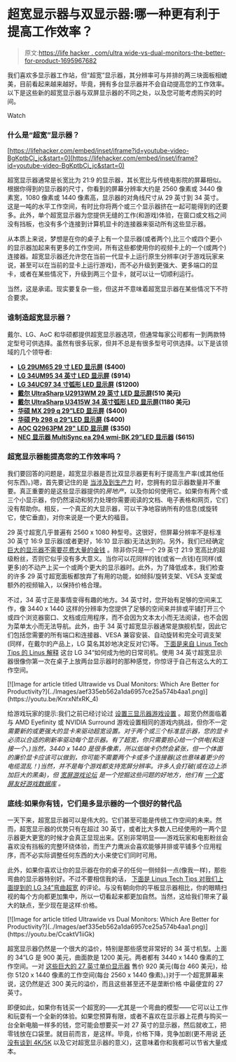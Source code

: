 # 超宽显示器与双显示器:哪一种更有利于提高工作效率？

> 原文:[https://life hacker . com/ultra wide-vs-dual-monitors-the-better-for-product-1695967682](https://lifehacker.com/ultrawide-vs-dual-monitors-which-are-better-for-produc-1695967682)

我们喜欢多显示器工作站，但“超宽”显示器，其分辨率可与并排的两三块面板相媲美，目前看起来越来越好。毕竟，拥有多台显示器并不会自动提高您的工作效率。以下是这些新的超宽显示器与双屏显示器的不同之处，以及您可能考虑购买的时间。

Watch

### 什么是“超宽”显示器？

 [https://lifehacker.com/embed/inset/iframe?id=youtube-video-BgKptbCj_jc&start=0](https://lifehacker.com/embed/inset/iframe?id=youtube-video-BgKptbCj_jc&start=0) 

超宽显示器通常是长宽比为 21:9 的显示器，其长宽比与传统电影院的屏幕相似。根据你得到的显示器的尺寸，你看到的屏幕分辨率大约是 2560 像素或 3440 像素宽，1080 像素或 1440 像素高，显示器的对角线尺寸从 29 英寸到 34 英寸。这是一吨的水平工作空间，有时比你将两个或三个显示器挤在一起可能得到的还要多。此外，单个超宽显示器为您提供无缝的工作(和游戏)体验，在窗口或文档之间没有挡板，也没有多个连接到计算机显卡的连接器来驱动所有这些显示器。

从本质上来说，梦想是在你的桌子上有一个显示器(或者两个),比三个或四个更小的显示器加起来有更多的工作空间，所有这些都使用你的视频卡上的一个(或两个)连接器。超宽显示器还允许您在当前一代显卡上运行原生分辨率(对于游戏玩家来说，甚至可以在当前的显卡上运行游戏)，而不必升级到更强大、更多端口的显卡，或者在某些情况下，升级到两三个显卡，就可以让一切顺利运行。

当然，这是承诺。现实要复杂一些，但这并不意味着超宽显示器在某些情况下不符合要求。

### 谁制造超宽显示器？

戴尔、LG、AoC 和华硕都提供超宽显示器选项，但通常每家公司都有一到两款特定型号可供选择。虽然有很多玩家，但并不总是有很多型号可供选择。以下是该领域的几个领导者:

*   [**LG 29UM65 29 寸 LED 显示屏**](http://www.amazon.com/LG-Electronics-P-Class-29UM65-29-Inch/dp/B00HYZXZ7O?asc_campaign=InlineText&asc_refurl=https://lifehacker.com/ultrawide-vs-dual-monitors-which-are-better-for-produc-1695967682&asc_source=&tag=kinjalifehackerlink-20) **($400)**
*   [**LG 34UM95 34 英寸 LED 显示屏**](http://www.amazon.com/LG-34UM95-Ecran-3440-1440/dp/B00HG7EB64?asc_campaign=InlineText&asc_refurl=https://lifehacker.com/ultrawide-vs-dual-monitors-which-are-better-for-produc-1695967682&asc_source=&tag=kinjalifehackerlink-20) **($914)**
*   [**LG 34UC97 34 寸弧形 LED 显示屏**](http://www.amazon.com/LG-34UC97-Cineview-Ultrawide-3440x1440/dp/B00NTQHIUM?asc_campaign=InlineText&asc_refurl=https://lifehacker.com/ultrawide-vs-dual-monitors-which-are-better-for-produc-1695967682&asc_source=&tag=kinjalifehackerlink-20) **($1200)**
*   [**戴尔 UltraSharp U2913WM 29 英寸 LED 显示屏**](http://www.amazon.com/Dell-UltraSharp-U2913WM-29-Inch-LED-Lit/dp/B00BIBB1KI/?asc_campaign=InlineText&asc_refurl=https://lifehacker.com/ultrawide-vs-dual-monitors-which-are-better-for-produc-1695967682&asc_source=&tag=kinjalifehackerlink-20)**(510 美元)**
*   [**戴尔 UltraSharp U3415W 34 英寸弧形 LED 显示屏**](http://www.amazon.com/Dell-UltraSharp-34-Inch-LED-Lit-Monitor/dp/B00PXYRMPE/?asc_campaign=InlineText&asc_refurl=https://lifehacker.com/ultrawide-vs-dual-monitors-which-are-better-for-produc-1695967682&asc_source=&tag=kinjalifehackerlink-20)**(1180 美元)**
*   [**华硕 MX 299 q 29”LED 显示屏**](http://www.amazon.com/MX299Q-29-Inch-Ultra-LED-Lit-Monitor/dp/B00ENCTVDS/?asc_campaign=InlineText&asc_refurl=https://lifehacker.com/ultrawide-vs-dual-monitors-which-are-better-for-produc-1695967682&asc_source=&tag=kinjalifehackerlink-20) **($400)**
*   [**华硕 Pb 298 q 29”LED 显示屏**](http://www.amazon.com/ASUS-PB298Q-29-Inch-Screen-Monitor/dp/B00EPY0HVY/?asc_campaign=InlineText&asc_refurl=https://lifehacker.com/ultrawide-vs-dual-monitors-which-are-better-for-produc-1695967682&asc_source=&tag=kinjalifehackerlink-20) **($400)**
*   [**AOC Q2963PM 29" LED 显示屏**](http://www.amazon.com/dp/B00BLZAYHC/?asc_campaign=InlineText&asc_refurl=https://lifehacker.com/ultrawide-vs-dual-monitors-which-are-better-for-produc-1695967682&asc_source=&tag=kinjalifehackerlink-20) **($350)**
*   [**NEC 显示器 MultiSync ea 294 wmi-BK 29”LED 显示器**](http://www.amazon.com/NEC-Display-MultiSync-EA294WMi-BK-Monitor/dp/B00GTYUD4Y?asc_campaign=InlineText&asc_refurl=https://lifehacker.com/ultrawide-vs-dual-monitors-which-are-better-for-produc-1695967682&asc_source=&tag=kinjalifehackerlink-20) **($615)**

### 超宽显示器能提高您的工作效率吗？

我们要回答的问题是，超宽显示器是否比双显示器更有利于提高生产率(或其他任何东西)。)嗯，首先要记住的是 [当涉及到生产力](https://lifehacker.com/seven-productivity-myths-debunked-by-science-and-comm-5965826) 时，您拥有的显示器数量并不重要。真正重要的是这些显示器提供的*房地产*，以及你如何使用它。如果你有两个或三个小显示器，你仍然滚动和努力处理你需要阅读的文档、电子表格和网页，它们没有帮助你。相反，一个真正的大显示器，可以干净地容纳所有的信息(或旋转它，使它垂直)，对你来说是一个更大的福音。

29 英寸超宽几乎普遍有 2560 x 1080 种型号。这很好，但屏幕分辨率不是标准 30 英寸 16:9 显示器(或者更好，16:10 显示器)无法达到的。另外，我们已经确定 [巨大的显示器不需要花费大量的金钱](https://lifehacker.com/three-cheap-but-awesome-alternatives-to-the-apple-cinem-1500692411) 。除非你只是一个 29 英寸 21:9 宽高比的超级粉丝，否则它似乎没有多大意义。当你可以花同样的钱(或省一点钱)在同样(或更多)的不动产上买一个或两个更大的显示器时。此外，为了降低成本，我们检查的许多 29 英寸超宽面板都放弃了有用的功能，如倾斜/旋转支架、VESA 支架或额外的视频输入，以保持价格合理。

不过，34 英寸正是事情变得有趣的地方。34 英寸时，您开始有足够的空间来工作，像 3440 x 1440 这样的分辨率为您提供了足够的空间来并排或平铺打开三个或四个浏览器窗口、文档或应用程序，而不会因为文本太小而无法阅读，也不会因为菜单太小而无法导航。此外，由于 34 英寸超宽显示器通常是旗舰机型，因此它们包括您需要的所有端口和连接器、VESA 兼容安装、自动旋转和完全可调支架(同样，在戴尔的产品上，LG 莫名其妙地决定反对它)等。 [下面是来自 Linus Tech Tips 的 Linus 解释](https://youtu.be/KnrxNfxRK_4) 这台 LG 34“如何成为他的日常司机。使用 34 英寸超宽显示器很像你第一次在桌子上放两台显示器时的那种感觉，你惊讶于自己有这么大的工作空间。

<aside data-commerce-source="inset" class="sc-16a0mhj-2 gAjHzr">[![Image for article titled Ultrawide vs Dual Monitors: Which Are Better for Productivity?](../Images/aef335eb562a1da6957ce25a574b4aa1.png)](https://youtu.be/KnrxNfxRK_4)</aside>

给游戏玩家的提示:我们之前已经讨论过 [设置三显示器游戏设置](https://lifehacker.com/how-to-set-up-triple-monitors-for-super-widescreen-gami-1680863770) 。超宽仍然面临着与 AMD Eyefinity 或 NVIDIA Surround 游戏设置相同的游戏内挑战，但你不一定*需要新的或更强大的显卡来驱动超宽设置。对于两个或三个标准显示器，您的显卡必须以合适的刷新率驱动每个显示器。有了超宽，你只需要担心给一个供电(和连接一个。)当然，3440 x 1440 是很多像素，所以低端卡仍然会紧张，但一个体面的廉价显卡应该可以做到，你可能不需要两个卡或多个连接器(这也意味着更少的电缆混乱！)当然，并不是每个游戏都支持宽屏分辨率。许多人会打破(或在边上添加巨大的黑条)，但 [宽屏游戏论坛](http://www.wsgf.org/) 是一个挖掘这些问题的好地方，他们有 [一个宽屏友好游戏数据库](http://www.wsgf.org/mgl/ef_s/) 。*

### 底线:如果你有钱，它们是多显示器的一个很好的替代品

一天下来，超宽显示器可以是伟大的。它们甚至可能是传统工作空间的未来。然而，超宽显示器的优势只有在超过 30 英寸，或者比大多数人已经使用的一两个显示器更大更宽的时候才会真正显现出来。区别非常明显——游戏玩家和电影粉丝会喜欢没有挡板的完整环绕体验，而生产力鹰派会喜欢能够并排或平铺多个应用程序，而不必实际调整任何东西的大小来使它们同时可用。

此外，如果你喜欢让你的显示器在你的桌子的任何一侧倾斜一点(像我一样)，那些弯曲的显示器特别好。不过不要相信我的话， [下面是 Linus Tech Tips 对我们上面提到的 LG 34”弯曲超宽](https://youtu.be/CcaktV1iiGk) 的评论。与没有朝向你的平板显示器相比，你的眼睛扫视的每个方向都更加集中，所以一切看起来都更加自然。当然，这给我们带来了最大的缺点，至少现在是这样:价格。

<aside data-commerce-source="inset" class="sc-16a0mhj-2 gAjHzr">[![Image for article titled Ultrawide vs Dual Monitors: Which Are Better for Productivity?](../Images/aef335eb562a1da6957ce25a574b4aa1.png)](https://youtu.be/CcaktV1iiGk)</aside>

超宽显示器仍然是一个很大的溢价，特别是那些感觉非常好的 34 英寸机型。上面的 34”LG 是 900 美元，曲面款是 1200 美元。两者都有 3440 x 1440 像素的工作空间。一对 [这些巨大的 27 英寸单价显示器](http://www.monoprice.com/Product?p_id=12520) 售价 920 美元(每台 460 美元)，给你 5120 x 1440 像素的工作空间(每台 2560 x 1440 像素)。)对于一个超宽屏幕来说，这仍然是近 300 美元的溢价，而且这些甚至还不是垄断价格 中最便宜的 27 英寸。

即便如此，如果你有钱买一个超宽的——尤其是一个弯曲的模型——它可以让工作和玩耍有一个全新的体验。如果您预算有限，或者不喜欢在显示器上花费与购买一台全新电脑一样多的钱，您可能会想要买一对 27 英寸的显示器，然后就收工，把零钱放在口袋里。就目前而言，是这样。毕竟，价格下降，竞争加剧(更不用说 [还没有谈到 4K/5K](http://lifehacker.com/what-is-4k-and-should-i-buy-a-4k-display-right-now-1540920905) 以及它对超宽显示器的意义)，这意味着你和我都可以节省大量成本。